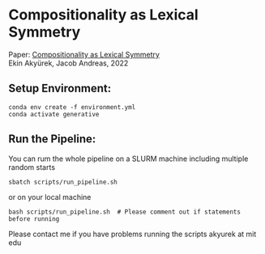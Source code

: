 # Compositionality as Lexical Symmetry

Paper: [Compositionality as Lexical Symmetry](https://arxiv.org/abs/2201.12926)   
Ekin Akyürek, Jacob Andreas, 2022

## Setup Environment:
```SHELL
conda env create -f environment.yml
conda activate generative
```

## Run the Pipeline:

You can rum the whole pipeline on a SLURM machine including multiple random starts
```SHELL
sbatch scripts/run_pipeline.sh
```
or on your local machine 

```SHELL
bash scripts/run_pipeline.sh  # Please comment out if statements before running
```


Please contact me if you have problems running the scripts akyurek at mit edu